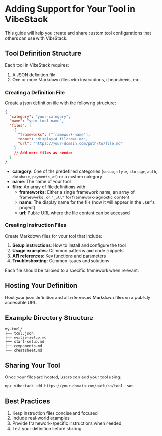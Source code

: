 # Adding Support for Your Tool in VibeStack

This guide will help you create and share custom tool configurations that others can use with VibeStack.

## Tool Definition Structure

Each tool in VibeStack requires:

1. A JSON definition file
2. One or more Markdown files with instructions, cheatsheets, etc.

### Creating a Definition File

Create a json definition file with the following structure:

```json
{
  "category": "your-category",
  "name": "your-tool-name",
  "files": [
    {
      "frameworks": ["framework-name"],
      "name": "displayed-filename.md",
      "url": "https://your-domain.com/path/to/file.md"
    }
    // Add more files as needed
  ]
}
```

- **category**: One of the predefined categories (`setup`, `style`, `storage`, `auth`, `database`, `payments`, `ai`) or a custom category
- **name**: The name of your tool
- **files**: An array of file definitions with:
  - **frameworks**: Either a single framework name, an array of frameworks, or `"_all"` for framework-agnostic content
  - **name**: The display name for the file (how it will appear in the user's project)
  - **url**: Public URL where the file content can be accessed

### Creating Instruction Files

Create Markdown files for your tool that include:

1. **Setup instructions**: How to install and configure the tool
2. **Usage examples**: Common patterns and code snippets
3. **API references**: Key functions and parameters
4. **Troubleshooting**: Common issues and solutions

Each file should be tailored to a specific framework when relevant.

## Hosting Your Definition

Host your json definition and all referenced Markdown files on a publicly accessible URL.

## Example Directory Structure

```
my-tool/
├── tool.json
├── nextjs-setup.md
├── start-setup.md
├── components.md
└── cheatsheet.md
```

## Sharing Your Tool

Once your files are hosted, users can add your tool using:

```bash
npx vibestack add https://your-domain.com/path/to/tool.json
```

## Best Practices

1. Keep instruction files concise and focused
2. Include real-world examples
3. Provide framework-specific instructions when needed
4. Test your definition before sharing
